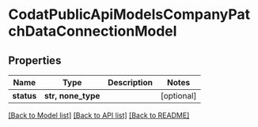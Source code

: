 # CodatPublicApiModelsCompanyPatchDataConnectionModel


## Properties
Name | Type | Description | Notes
------------ | ------------- | ------------- | -------------
**status** | **str, none_type** |  | [optional] 

[[Back to Model list]](../README.md#documentation-for-models) [[Back to API list]](../README.md#documentation-for-api-endpoints) [[Back to README]](../README.md)


